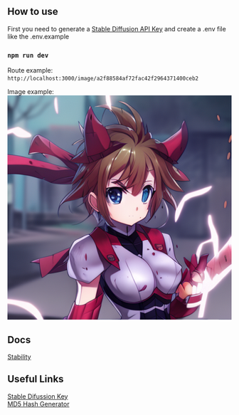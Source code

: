 ## How to use

First you need to generate a [Stable Diffusion API Key](https://beta.dreamstudio.ai/membership?tab=apiKeys)
and create a .env file like the .env.example

### `npm run dev`

Route example:
`http://localhost:3000/image/a2f88584af72fac42f2964371400ceb2`

Image example: <br>
<img alt="demo" src="./images/a2f88584af72fac42f2964371400ceb2.jfif" />

## Docs

[Stability](https://api.stability.ai/docs#tag/v1betageneration/operation/textToImage)

## Useful Links

[Stable Difussion Key](https://beta.dreamstudio.ai/membership?tab=apiKeys)<br>
[MD5 Hash Generator](https://www.md5hashgenerator.com)
